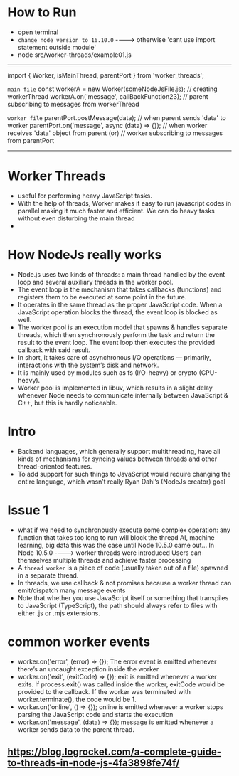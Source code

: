 # How to Run
- open terminal
- `change node version to 16.10.0` ----> otherwise 'cant use import statement outside module'
- node src/worker-threads/example01.js
------------------------------------------------------------------------------------------------------------------------

import { 
    Worker, 
    isMainThread,
    parentPort
} from 'worker_threads';

`main file`
const workerA = new Worker(someNodeJsFile.js);              // creating workerThread
workerA.on('message', callBackFunction23);                  // parent subscribing to messages from workerThread

`worker file`
parentPort.postMessage(data);                               // when parent sends 'data' to worker
parentPort.on('message', async (data) => {});               // when worker receives 'data' object from parent (or) 
                                                                // worker subscribing to messages from parentPort

------------------------------------------------------------------------------------------------------------------------
# Worker Threads
- useful for performing heavy JavaScript tasks. 
- With the help of threads, Worker makes it easy to run javascript codes in parallel 
    making it much faster and efficient. 
    We can do heavy tasks without even disturbing the main thread
- 

# How NodeJs really works
- Node.js uses two kinds of threads: 
    a main thread handled by the event loop 
    and several auxiliary threads in the worker pool.
- The event loop is the mechanism that takes callbacks (functions) and registers them to be executed at some point in the future. 
- It operates in the same thread as the proper JavaScript code. 
    When a JavaScript operation blocks the thread, the event loop is blocked as well.
- The worker pool is an execution model that spawns & handles separate threads, 
    which then synchronously perform the task and return the result to the event loop. 
    The event loop then executes the provided callback with said result.
- In short, it takes care of asynchronous I/O operations — primarily, interactions with the system’s disk and network. 
- It is mainly used by modules such as fs (I/O-heavy) or crypto (CPU-heavy). 
- Worker pool is implemented in libuv, 
    which results in a slight delay whenever Node needs to communicate internally between JavaScript & C++, but this is hardly noticeable.

# Intro
- Backend languages, which generally support multithreading, 
    have all kinds of mechanisms for syncing values between threads and other thread-oriented features. 
- To add support for such things to JavaScript would require changing the entire language, 
    which wasn’t really Ryan Dahl’s (NodeJs creator) goal



# Issue 1
- what if we need to synchronously execute some complex operation: 
    any function that takes too long to run will block the thread
    AI, machine learning, big data
    this was the case until Node 10.5.0 came out... In Node 10.5.0 ----> worker threads were introduced
    Users can themselves multiple threads and achieve faster processing
- A `thread worker` is a piece of code (usually taken out of a file) spawned in a separate thread.
- In threads, we use callback & not promises because
    a worker thread can emit/dispatch many message events
- Note that whether you use JavaScript itself or something that transpiles to JavaScript (TypeScript), 
    the path should always refer to files with either .js or .mjs extensions.

# common worker events
- worker.on('error', (error) => {});
    The error event is emitted whenever there’s an uncaught exception inside the worker
- worker.on('exit', (exitCode) => {});
    exit is emitted whenever a worker exits. 
    If process.exit() was called inside the worker, exitCode would be provided to the callback. 
    If the worker was terminated with worker.terminate(), the code would be 1.
- worker.on('online', () => {});
    online is emitted whenever a worker stops parsing the JavaScript code and starts the execution
- worker.on('message', (data) => {});
    message is emitted whenever a worker sends data to the parent thread.

https://blog.logrocket.com/a-complete-guide-to-threads-in-node-js-4fa3898fe74f/
------------------------------------------------------------------------------------------------------------------------





